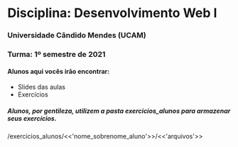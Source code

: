 # Disciplina: Desenvolvimento Web I
### Universidade Cândido Mendes (UCAM)
### Turma: 1º semestre de 2021

#### Alunos aqui vocês irão encontrar: 
<ul>
    <li> Slides das aulas </li>
    <li> Exercícios </li>
</ul>

##### Alunos, por gentileza, utilizem a pasta exercicios_alunos para armazenar seus exercícios.

<p> /exercicios_alunos/<<'nome_sobrenome_aluno'>>/<<'arquivos'>> </p>